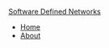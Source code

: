 <a href="#/pages/home.md"><span id='namex'>Software Defined Networks</span></a>

 * [Home](#)
 * [About](pages/about.html)
